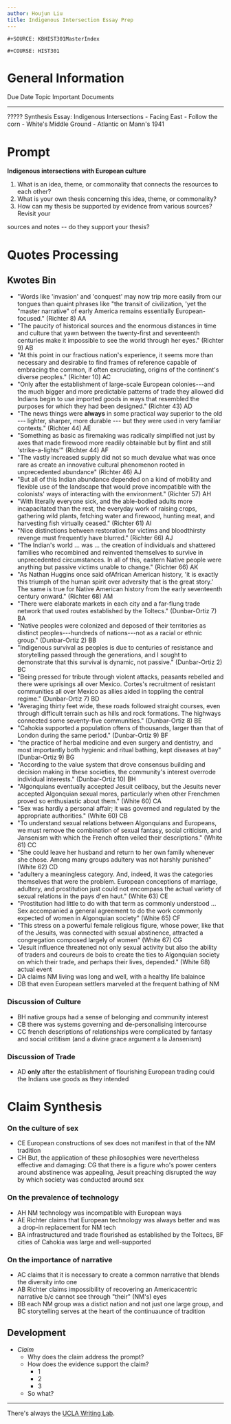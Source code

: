 ```yaml
---
author: Houjun Liu
title: Indigenous Intersection Essay Prep
---
```


```{=org}
#+SOURCE: KBHIST301MasterIndex
```
```{=org}
#+COURSE: HIST301
```
# General Information

  Due Date   Topic                                       Important Documents
  ---------- ------------------------------------------- -----------------------------
  ?????      Synthesis Essay: Indigenous Intersections   \- Facing East
                                                         \- Follow the corn
                                                         \- White\'s Middle Ground
                                                         \- Atlantic on Mann\'s 1941

# Prompt

**Indigenous intersections with European culture**

1.  What is an idea, theme, or commonality that connects the resources
    to each other?
2.  What is your own thesis concerning this idea, theme, or commonality?
3.  How can my thesis be supported by evidence from various sources?
    Revisit your

sources and notes -- do they support your thesis?

# Quotes Processing

## Kwotes Bin

-   \"Words like \'invasion\' and \'conquest\' may now trip more easily
    from our tongues than quaint phrases like \"the transit of
    civilization, \'yet the "master narrative" of early America remains
    essentially European-focused.\" (Richter 8) AA
-   \"The paucity of historical sources and the enormous distances in
    time and culture that yawn between the twenty-first and seventeenth
    centuries make it impossible to see the world through her eyes.\"
    (Richter 9) AB
-   \"At this point in our fractious nation's experience, it seems more
    than necessary and desirable to find frames of reference capable of
    embracing the common, if often excruciating, origins of the
    continent\'s diverse peoples.\" (Richter 10) AC
-   \"Only after the establishment of large-scale European
    colonies---and the much bigger and more predictable patterns of
    trade they allowed did Indians begin to use imported goods in ways
    that resembled the purposes for which they had been designed.\"
    (Richter 43) AD
-   \"The news things were ****always**** in some practical way superior
    to the old --- lighter, sharper, more durable --- but they were used
    in very familiar contexts.\" (Richter 44) AE
-   \"Something as basic as firemaking was radically simplified not just
    by axes that made firewood more readily obtainable but by flint and
    still \'strike-a-lights\'\" (Richter 44) AF
-   \"The vastly increased supply did not so much devalue what was once
    rare as create an innovative cultural phenomenon rooted in
    unprecedented abundance\" (Richter 46) AJ
-   \"But all of this Indian abundance depended on a kind of mobility
    and flexible use of the landscape that would prove incompatible with
    the colonists' ways of interacting with the environment.\"
    (Richter 57) AH
-   \"With literally everyone sick, and the able-bodied adults more
    incapacitated than the rest, the everyday work of raising crops,
    gathering wild plants, fetching water and firewood, hunting meat,
    and harvesting fish virtually ceased.\" (Richter 61) AI
-   \"Nice distinctions between restoration for victims and bloodthirsty
    revenge must frequently have blurred.\" (Richter 66) AJ
-   \"The Indian\'s world ... was ... the creation of individuals and
    shattered families who recombined and reinvented themselves to
    survive in unprecedented circumstances. In all of this, eastern
    Native people were anything but passive victims unable to change.\"
    (Richter 66) AK
-   \"As Nathan Huggins once said ofAfrican American history, \'it is
    exactly this triumph of the human spirit over adversity that is the
    great story.\' The same is true for Native American history from the
    early seventeenth century onward.\" (Richter 68) AM
-   \"There were elaborate markets in each city and a far-flung trade
    network that used routes established by the Toltecs.\"
    (Dunbar-Ortiz 7) BA
-   \"Native peoples were colonized and deposed of their territories as
    distinct peoples---hundreds of nations---not as a racial or ethnic
    group.\" (Dunbar-Ortiz 2) BB
-   \"Indigenous survival as peoples is due to centuries of resistance
    and storytelling passed through the generations, and I sought to
    demonstrate that this survival is dynamic, not passive.\"
    (Dunbar-Ortiz 2) BC
-   \"Being pressed for tribute through violent attacks, peasants
    rebelled and there were uprisings all over Mexico. Cortes's
    recruitment of resistant communities all over Mexico as allies aided
    in toppling the central regime.\" (Dunbar-Ortiz 7) BD
-   \"Averaging thirty feet wide, these roads followed straight courses,
    even through difficult terrain such as hills and rock formations.
    The highways connected some seventy-five communities.\"
    (Dunbar-Ortiz 8) BE
-   \"Cahokia supported a population oftens of thousands, larger than
    that of London during the same period.\" (Dunbar-Ortiz 9) BF
-   \"the practice of herbal medicine and even surgery and dentistry,
    and most importantly both hygienic and ritual bathing, kept diseases
    at bay\" (Dunbar-Ortiz 9) BG
-   \"According to the value system that drove consensus building and
    decision making in these societies, the community's interest
    overrode individual interests.\" (Dunbar-Ortiz 10) BH
-   \"Algonquians eventually accepted Jesuit celibacy, but the Jesuits
    never accepted Algonquian sexual mores, particularly when other
    Frenchmen proved so enthusiastic about them.\" (White 60) CA
-   \"Sex was hardly a personal affair; it was governed and regulated by
    the appropriate authorities.\" (White 60) CB
-   \"To understand sexual relations between Algonquians and Europeans,
    we must remove the combination of sexual fantasy, social criticism,
    and Jansenism with which the French often veiled their
    descriptions.\" (White 61) CC
-   \"She could leave her husband and return to her own family whenever
    she chose. Among many groups adultery was not harshly punished\"
    (White 62) CD
-   \"adultery a meaningless category. And, indeed, it was the
    categories themselves that were the problem. European conceptions of
    marriage, adultery, and prostitution just could not encompass the
    actual variety of sexual relations in the pays d\'en haut.\"
    (White 63) CE
-   \"Prostitution had little to do with that term as commonly
    understood ... Sex accompanied a general agreement to do the work
    commonly expected of women in Algonquian society\" (White 65) CF
-   \"This stress on a powerful female religious figure, whose power,
    like that of the Jesuits, was connected with sexual abstinence,
    attracted a congregation composed largely of women\" (White 67) CG
-   \"Jesuit influence threatened not only sexual activity but also the
    ability of traders and coureurs de bois to create the ties to
    Algonquian society on which their trade, and perhaps their lives,
    depended.\" (White 68) actual event
-   DA claims NM living was long and well, with a healthy life balaince
-   DB that even European settlers marveled at the frequent bathing of
    NM

### Discussion of Culture

-   BH native groups had a sense of belonging and community interest
-   CB there was systems governing and de-personalising intercourse
-   CC french descriptions of relationships were complicated by fantasy
    and social crititism (and a divine grace argument a la Jansenism)

### Discussion of Trade

-   AD **only** after the establishment of flourishing European trading
    could the Indians use goods as they intended

# Claim Synthesis

### On the culture of sex

-   CE European constructions of sex does not manifest in that of the NM
    tradition
-   CH But, the application of these philosophies were nevertheless
    effective and damaging: CG that there is a figure who\'s power
    centers around abstinence was appealing, Jesuit preaching disrupted
    the way by which society was conducted around sex

### On the prevalence of technology

-   AH NM technology was incompatible with European ways
-   AE Richter claims that European technology was always better and was
    a drop-in replacement for NM tech
-   BA infrastructured and trade flourished as established by the
    Toltecs, BF cities of Cahokia was large and well-supported

### On the importance of narrative

-   AC claims that it is necessary to create a common narrative that
    blends the diversity into one
-   AB Richter claims impossibility of recovering an Americacentric
    narrative b/c cannot see through \"their\" (NM\'s) eyes
-   BB each NM group was a distict nation and not just one large group,
    and BC storytelling serves at the heart of the continuaunce of
    tradition

## Development

-   *Claim*
    -   Why does the claim address the prompt?
    -   How does the evidence support the claim?
        -   1
        -   2
        -   3
    -   So what?

------------------------------------------------------------------------

There\'s always the [UCLA Writing
Lab](https://wp.ucla.edu/wp-content/uploads/2016/01/UWC_handouts_What-How-So-What-Thesis-revised-5-4-15-RZ.pdf).
